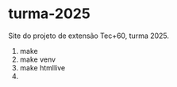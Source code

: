 # turma-2025

Site do projeto de extensão Tec+60, turma 2025.

1. make
2. make venv
3. make htmllive
4. 
